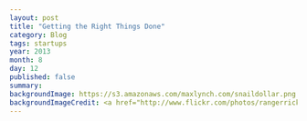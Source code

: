 ```yaml
---
layout: post
title: "Getting the Right Things Done"
category: Blog
tags: startups
year: 2013
month: 8
day: 12
published: false
summary:
backgroundImage: https://s3.amazonaws.com/maxlynch.com/snaildollar.png
backgroundImageCredit: <a href="http://www.flickr.com/photos/rangerrick/">RangerRick on Flickr</a>
---
```


